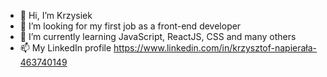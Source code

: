 - 👋 Hi, I’m Krzysiek
- 👀 I’m looking for my first job as a front-end developer
- 🌱 I’m currently learning JavaScript, ReactJS, CSS and many others
- 📫 My LinkedIn profile https://www.linkedin.com/in/krzysztof-napierała-463740149

<!---
Knnapierala/Knnapierala is a ✨ special ✨ repository because its `README.md` (this file) appears on your GitHub profile.
You can click the Preview link to take a look at your changes.
--->

